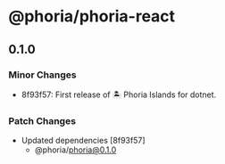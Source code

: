 # @phoria/phoria-react

## 0.1.0

### Minor Changes

- 8f93f57: First release of 🏝️ Phoria Islands for dotnet.

### Patch Changes

- Updated dependencies [8f93f57]
  - @phoria/phoria@0.1.0
